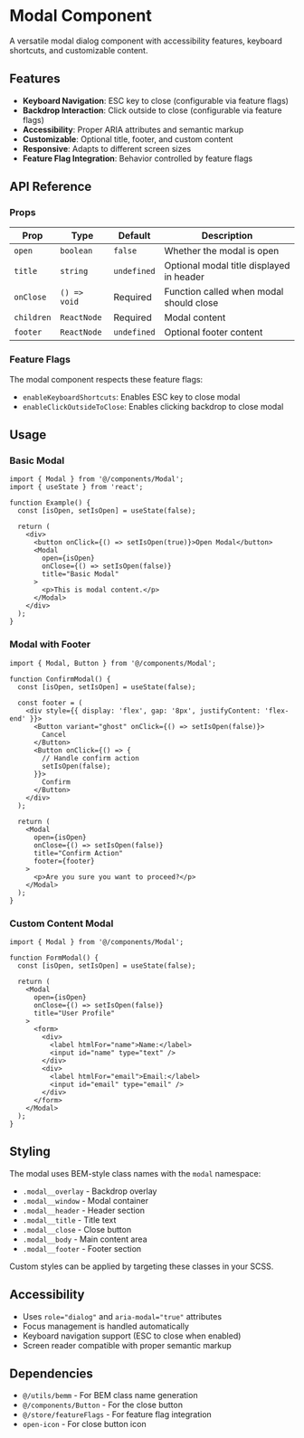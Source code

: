 # Modal Component

A versatile modal dialog component with accessibility features, keyboard shortcuts, and customizable content.

## Features

- **Keyboard Navigation**: ESC key to close (configurable via feature flags)
- **Backdrop Interaction**: Click outside to close (configurable via feature flags)
- **Accessibility**: Proper ARIA attributes and semantic markup
- **Customizable**: Optional title, footer, and custom content
- **Responsive**: Adapts to different screen sizes
- **Feature Flag Integration**: Behavior controlled by feature flags

## API Reference

### Props

| Prop | Type | Default | Description |
|------|------|---------|-------------|
| `open` | `boolean` | `false` | Whether the modal is open |
| `title` | `string` | `undefined` | Optional modal title displayed in header |
| `onClose` | `() => void` | Required | Function called when modal should close |
| `children` | `ReactNode` | Required | Modal content |
| `footer` | `ReactNode` | `undefined` | Optional footer content |

### Feature Flags

The modal component respects these feature flags:

- `enableKeyboardShortcuts`: Enables ESC key to close modal
- `enableClickOutsideToClose`: Enables clicking backdrop to close modal

## Usage

### Basic Modal

```tsx
import { Modal } from '@/components/Modal';
import { useState } from 'react';

function Example() {
  const [isOpen, setIsOpen] = useState(false);

  return (
    <div>
      <button onClick={() => setIsOpen(true)}>Open Modal</button>
      <Modal 
        open={isOpen} 
        onClose={() => setIsOpen(false)}
        title="Basic Modal"
      >
        <p>This is modal content.</p>
      </Modal>
    </div>
  );
}
```

### Modal with Footer

```tsx
import { Modal, Button } from '@/components/Modal';

function ConfirmModal() {
  const [isOpen, setIsOpen] = useState(false);

  const footer = (
    <div style={{ display: 'flex', gap: '8px', justifyContent: 'flex-end' }}>
      <Button variant="ghost" onClick={() => setIsOpen(false)}>
        Cancel
      </Button>
      <Button onClick={() => {
        // Handle confirm action
        setIsOpen(false);
      }}>
        Confirm
      </Button>
    </div>
  );

  return (
    <Modal 
      open={isOpen} 
      onClose={() => setIsOpen(false)}
      title="Confirm Action"
      footer={footer}
    >
      <p>Are you sure you want to proceed?</p>
    </Modal>
  );
}
```

### Custom Content Modal

```tsx
import { Modal } from '@/components/Modal';

function FormModal() {
  const [isOpen, setIsOpen] = useState(false);

  return (
    <Modal 
      open={isOpen} 
      onClose={() => setIsOpen(false)}
      title="User Profile"
    >
      <form>
        <div>
          <label htmlFor="name">Name:</label>
          <input id="name" type="text" />
        </div>
        <div>
          <label htmlFor="email">Email:</label>
          <input id="email" type="email" />
        </div>
      </form>
    </Modal>
  );
}
```

## Styling

The modal uses BEM-style class names with the `modal` namespace:

- `.modal__overlay` - Backdrop overlay
- `.modal__window` - Modal container
- `.modal__header` - Header section
- `.modal__title` - Title text
- `.modal__close` - Close button
- `.modal__body` - Main content area
- `.modal__footer` - Footer section

Custom styles can be applied by targeting these classes in your SCSS.

## Accessibility

- Uses `role="dialog"` and `aria-modal="true"` attributes
- Focus management is handled automatically
- Keyboard navigation support (ESC to close when enabled)
- Screen reader compatible with proper semantic markup

## Dependencies

- `@/utils/bemm` - For BEM class name generation
- `@/components/Button` - For the close button
- `@/store/featureFlags` - For feature flag integration
- `open-icon` - For close button icon